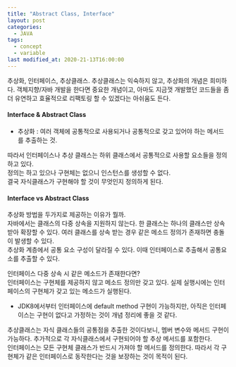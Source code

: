 ```yaml
---
title: "Abstract Class, Interface"
layout: post
categories:
  - JAVA
tags:
  - concept
  - variable
last modified_at: 2020-21-13T16:00:00
---
```


추상화, 인터페이스, 추상클래스. 추상클래스는 익숙하지 않고, 추상화의 개념은 희미하다. 객체지향/자바 개발을 한다면 중요한 개념이고, 아마도 지금껏 개발했던 코드들을 좀 더 유연하고 효율적으로 리팩토링 할 수 있겠다는 아쉬움도 든다.  


#### Interface & Abstract Class

* 추상화 : 여러 객체에 공통적으로 사용되거나 공통적으로 갖고 있어야 하는 메서드를 추출하는 것.  

따라서 인터페이스나 추상 클래스는 하위 클래스에서 공통적으로 사용할 요소들을 정의하고 있다.  
정의는 하고 있으나 구현체는 없으니 인스턴스를 생성할 수 없다.  
결국 자식클래스가 구현해야 할 것이 무엇인지 정의하게 된다.  


#### Interface vs Abstract Class

추상화 방법을 두가지로 제공하는 이유가 뭘까.  
자바에서는 클래스의 다중 상속을 지원하지 않는다. 한 클래스는 하나의 클래스만 상속받아 확장할 수 있다. 여러 클래스를 상속 받는 경우 같은 메소드 정의가 존재하면 충돌이 발생할 수 있다.  
추상화 계층에서 공통 요소 구성이 달라질 수 있다. 이때 인터페이스로 추출해서 공통요소를 추출할 수 있다.  


인터페이스 다중 상속 시 같은 메소드가 존재한다면?  
인터페이스는 구현체를 제공하지 않고 메소드 정의만 갖고 있다. 실제 실행시에는 인터페이스의 구현체가 갖고 있는 메소드가 실행된다.  


* JDK8에서부터 인터페이스에 default method 구현이 가능하지만, 아직은 인터페이스는 구현이 없다고 가정하는 것이 개념 정리에 좋을 것 같다.


추상클래스는 자식 클래스들의 공통점을 추출한 것이다보니, 멤버 변수와 메서드 구현이 가능하다. 추가적으로 각 자식클래스에서 구현되어야 할 추상 메서드를 포함한다.  
인터페이스는 모든 구현체 클래스가 반드시 가져야 할 메서드를 정의한다. 따라서 각 구현체가 같은 인터페이스로 동작한다는 것을 보장하는 것이 목적이 된다.  